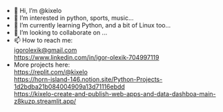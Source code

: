 - 👋 Hi, I’m @kixelo
- 👀 I’m interested in python, sports, music...
- 🌱 I’m currently learning Python, and a bit of Linux too...
- 💞️ I’m looking to collaborate on ...
- 📫 How to reach me: <br>
 igorolexik@gmail.com <br>
 https://www.linkedin.com/in/igor-olexik-704997119 <br>
 - More projects here: <br>
 https://replit.com/@kixelo <br>
 https://horn-island-146.notion.site/Python-Projects-1d2bdba21b084004909a13d71116ebdd <br>
 https://kixelo-create-and-publish-web-apps-and-data-dashboa-main-z8kuzp.streamlit.app/ <br>

<!---
kixelo/kixelo is a ✨ special ✨ repository because its `README.md` (this file) appears on your GitHub profile.
You can click the Preview link to take a look at your changes.
--->
